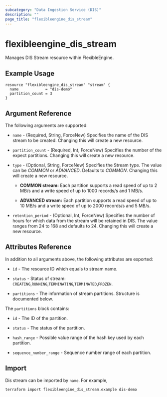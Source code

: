 ```yaml
---
subcategory: "Data Ingestion Service (DIS)"
description: ""
page_title: "flexibleengine_dis_stream"
---
```


# flexibleengine_dis_stream

Manages DIS Stream resource within FlexibleEngine.

## Example Usage

```hcl
resource "flexibleengine_dis_stream" "stream" {
  name            = "dis-demo"
  partition_count = 3
}
```

## Argument Reference

The following arguments are supported:

* `name` - (Required, String, ForceNew) Specifies the name of the DIS stream to be created.
  Changing this will create a new resource.

* `partition_count` - (Required, Int, ForceNew) Specifies the number of the expect partitions.
  Changing this will create a new resource.

* `type` - (Optional, String, ForceNew) Specifies the Stream type. The value can be *COMMON* or *ADVANCED*.
  Defaults to *COMMON*. Changing this will create a new resource.

  + **COMMON stream:**
    Each partition supports a read speed of up to 2 MB/s and a write speed of up to 1000 records/s and 1 MB/s.

  + **ADVANCED stream:**
    Each partition supports a read speed of up to 10 MB/s and a write speed of up to 2000 records/s and 5 MB/s.

* `retention_period` - (Optional, Int, ForceNew) Specifies the number of hours for which data from the stream
  will be retained in DIS. The value ranges from 24 to 168 and defaults to 24. Changing this will create a new resource.

## Attributes Reference

In addition to all arguments above, the following attributes are exported:

* `id` - The resource ID which equals to stream name.

* `status` - Status of stream: `CREATING`,`RUNNING`,`TERMINATING`,`TERMINATED`,`FROZEN`.

* `partitions` - The information of stream partitions. Structure is documented below.

The `partitions` block contains:

* `id` - The ID of the partition.

* `status` - The status of the partition.

* `hash_range` - Possible value range of the hash key used by each partition.

* `sequence_number_range` - Sequence number range of each partition.

## Import

Dis stream can be imported by `name`. For example,

```
terraform import flexibleengine_dis_stream.example dis-demo
```
